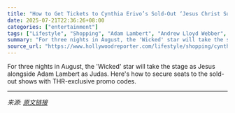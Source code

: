 ```yaml
---
title: "How to Get Tickets to Cynthia Erivo’s Sold-Out ‘Jesus Christ Superstar’ Performances at Hollywood Bowl"
date: 2025-07-21T22:36:26+08:00
categories: ["entertainment"]
tags: ["Lifestyle", "Shopping", "Adam Lambert", "Andrew Lloyd Webber", "Cynthia Erivo", "Hollywood Bowl", "Jesus Christ Superstar", "noads", "tickets"]
summary: "For three nights in August, the 'Wicked' star will take the stage as Jesus alongside Adam Lambert as Judas. Here's how to secure seats to the sold-out shows with THR-exclusive promo codes."
source_url: "https://www.hollywoodreporter.com/lifestyle/shopping/cynthia-erivo-jesus-christ-superstar-hollywood-bowl-tickets-discount-codes-1236260326/"
---
```


For three nights in August, the 'Wicked' star will take the stage as Jesus alongside Adam Lambert as Judas. Here's how to secure seats to the sold-out shows with THR-exclusive promo codes.

---

*来源: [原文链接](https://www.hollywoodreporter.com/lifestyle/shopping/cynthia-erivo-jesus-christ-superstar-hollywood-bowl-tickets-discount-codes-1236260326/)*
